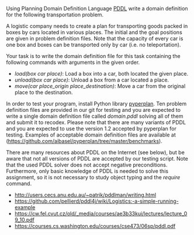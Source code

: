 Using Planning Domain Definition Language [PDDL](https://en.wikipedia.org/wiki/Planning_Domain_Definition_Language) write a domain definition for the following transportation problem.

A logistic company needs to create a plan for transporting goods packed in boxes by cars located in various places.
The initial and the goal positions are given in problem definition files.
Note that the capacity of every car is one box and boxes can be transported only by car (i.e. no teleportation).

Your task is to write the domain definition file for this task containing the following commands with arguments in the given order.
* *load(box car place)*: Load a box into a car, both located the given place.
* *unload(box car place)*: Unload a box from a car located a place.
* *move(car place_origin place_destination)*: Move a car from the original place to the destination.

In order to test your program, install Python library [pyperplan](https://github.com/aibasel/pyperplan).
Ten problem definition files are provided in our git for testing and you are expected to write a single domain definition file called *domain.pddl* solving all of them and submit it to recodex.
Please note that there are many variants of PDDL and you are expected to use the version 1.2 accepted by pyperplan for testing.
Examples of acceptable domain definition files are available at (https://github.com/aibasel/pyperplan/tree/master/benchmarks).

There are many resources about PDDL on the Internet (see below), but be aware that not all versions of PDDL are accepted by our testing script.
Note that the used PDDL solver does not accept negative preconditions.
Furthermore, only basic knowledge of PDDL is needed to solve this assignment, so it is not necessary to study object typing and the *require* command.
* http://users.cecs.anu.edu.au/~patrik/pddlman/writing.html
* https://github.com/pellierd/pddl4j/wiki/Logistics:-a-simple-running-example
* https://cw.fel.cvut.cz/old/_media/courses/ae3b33kui/lectures/lecture_09_10.pdf
* https://courses.cs.washington.edu/courses/cse473/06sp/pddl.pdf
